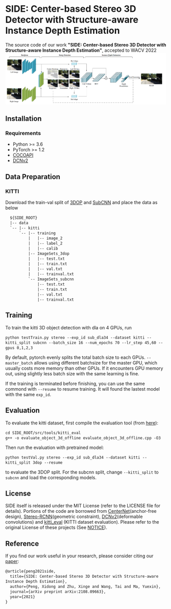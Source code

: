 
# SIDE: Center-based Stereo 3D Detector with Structure-aware Instance Depth Estimation

The source code of our work **"SIDE: Center-based Stereo 3D Detector with Structure-aware Instance Depth Estimation"**, accepted to WACV 2022
![img|center](./images/pipeline.png) 

## Installation

### Requirements
- Python >= 3.6 
- PyTorch >= 1.2
- [COCOAPI](https://github.com/cocodataset/cocoapi)
- [DCNv2](https://github.com/CharlesShang/DCNv2/tree/pytorch_0.4)

## Data Preparation

### KITTI
Download the train-val split of [3DOP](https://xiaozhichen.github.io/files/mv3d/imagesets.tar.gz) and [SubCNN](https://github.com/tanshen/SubCNN/tree/master/fast-rcnn/data/KITTI) and place the data as below
```
  ${SIDE_ROOT}
  |-- data
  `-- |-- kitti
      `-- |-- training
          |   |-- image_2
          |   |-- label_2
          |   |-- calib
          |-- ImageSets_3dop
          |   |-- test.txt
          |   |-- train.txt
          |   |-- val.txt
          |   |-- trainval.txt
          `-- ImageSets_subcnn
              |-- test.txt
              |-- train.txt
              |-- val.txt
              |-- trainval.txt
```

## Training
To train the kitti 3D object detection with dla on 4 GPUs, run

~~~
python testTrain.py stereo --exp_id sub_dla34 --dataset kitti --kitti_split subcnn --batch_size 16 --num_epochs 70 --lr_step 45,60 --gpus 0,1,2,3
~~~

By default, pytorch evenly splits the total batch size to each GPUs. `--master_batch` allows using different batchsize for the master GPU, which usually costs more memory than other GPUs. If it encounters GPU memory out, using slightly less batch size with the same learning is fine.

If the training is terminated before finishing, you can use the same commond with `--resume` to resume training. It will found the lastest model with the same `exp_id`.

## Evaluation
To evaluate the kitti dataset, first compile the evaluation tool (from [here](https://github.com/prclibo/kitti_eval)):

~~~
cd SIDE_ROOT/src/tools/kitti_eval
g++ -o evaluate_object_3d_offline evaluate_object_3d_offline.cpp -O3
~~~

Then run the evaluation with pretrained model:

~~~
python testVal.py stereo --exp_id sub_dla34 --dataset kitti --kitti_split 3dop --resume
~~~

to evaluate the 3DOP split. For the subcnn split, change `--kitti_split` to `subcnn` and load the corresponding models.

## License

SIDE itself is released under the MIT License (refer to the LICENSE file for details).
Portions of the code are borrowed from [CenterNet](https://github.com/xingyizhou/CenterNet)(anchor-free design), [Stereo-RCNN](https://github.com/HKUST-Aerial-Robotics/Stereo-RCNN)(geometric constraint), [DCNv2](https://github.com/CharlesShang/DCNv2)(deformable convolutions) and [kitti_eval](https://github.com/prclibo/kitti_eval) (KITTI dataset evaluation). Please refer to the original License of these projects (See [NOTICE](NOTICE)).

## Reference

If you find our work useful in your research, please consider citing our [paper](https://arxiv.org/pdf/2108.09663.pdf):
```
@article{peng2021side,
  title={SIDE: Center-based Stereo 3D Detector with Structure-aware Instance Depth Estimation},
  author={Peng, Xidong and Zhu, Xinge and Wang, Tai and Ma, Yuexin},
  journal={arXiv preprint arXiv:2108.09663},
  year={2021}
}
```
